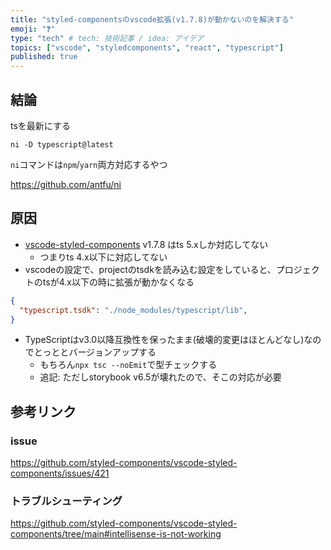 ```yaml
---
title: "styled-componentsのvscode拡張(v1.7.8)が動かないのを解決する"
emoji: "❓"
type: "tech" # tech: 技術記事 / idea: アイデア
topics: ["vscode", "styledcomponents", "react", "typescript"]
published: true
---
```


## 結論

tsを最新にする

```shell
ni -D typescript@latest
```

`ni`コマンドは`npm`/`yarn`両方対応するやつ

https://github.com/antfu/ni

## 原因

- [vscode-styled-components](https://github.com/styled-components/vscode-styled-components) v1.7.8 はts 5.xしか対応してない
  - つまりts 4.x以下に対応してない
- vscodeの設定で、projectのtsdkを読み込む設定をしていると、プロジェクトのtsが4.x以下の時に拡張が動かなくなる

```json
{
  "typescript.tsdk": "./node_modules/typescript/lib",
}
```

- TypeScriptはv3.0以降互換性を保ったまま(破壊的変更はほとんどなし)なのでとっととバージョンアップする
  - もちろん`npx tsc --noEmit`で型チェックする
  - 追記: ただしstorybook v6.5が壊れたので、そこの対応が必要

## 参考リンク

### issue
https://github.com/styled-components/vscode-styled-components/issues/421




### トラブルシューティング
https://github.com/styled-components/vscode-styled-components/tree/main#intellisense-is-not-working